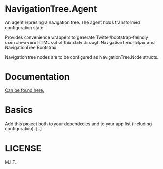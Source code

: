 # NavigationTree.Agent
An agent represing a navigation tree. The agent holds transformed configuration
state.

Provides convenience wrappers to generate Twitter/bootstrap-freindly
userrole-aware HTML out of this state through NavigationTree.Helper and
NavigationTree.Bootstrap.

Navigation tree nodes are to be configured as NavigationTree.Node structs.

# Documentation 
[Can be found here.](http://hexdocs.pm/navigation_tree/0.3.1/)

# Basics

Add this project both to your dependecies and to your app list (including configuration). [..]

# LICENSE
M.I.T.
